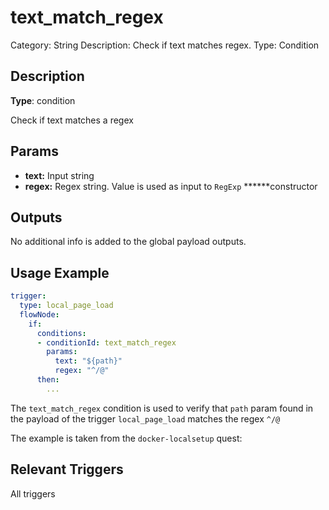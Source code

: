 # text_match_regex

Category: String
Description: Check if text matches regex.
Type: Condition

## Description

**Type**: condition

Check if text matches a regex

## Params

- **text:** Input string
- **regex:** Regex string. Value is used as input to `RegExp` ******constructor

## Outputs

No additional info is added to the global payload outputs.

## Usage Example

```yaml
trigger:
  type: local_page_load
  flowNode:
    if:
      conditions:
      - conditionId: text_match_regex
        params:
          text: "${path}"
          regex: "^/@"
      then:
        ...
```

The `text_match_regex` condition is used to verify that `path` param found in the payload of the trigger `local_page_load` matches the regex `^/@`

The example is taken from the `docker-localsetup` quest:

[](https://github.com/trywilco/quest-docker-localsetup/blob/main/steps/setup_frontend_docker_generic.yml)

## Relevant Triggers

All triggers
